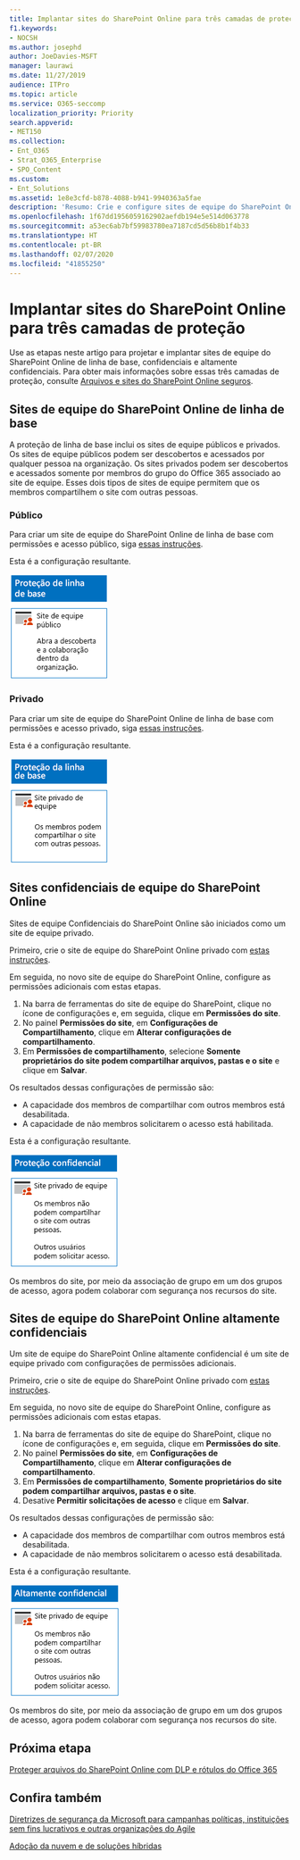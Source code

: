```yaml
---
title: Implantar sites do SharePoint Online para três camadas de proteção
f1.keywords:
- NOCSH
ms.author: josephd
author: JoeDavies-MSFT
manager: laurawi
ms.date: 11/27/2019
audience: ITPro
ms.topic: article
ms.service: O365-seccomp
localization_priority: Priority
search.appverid:
- MET150
ms.collection:
- Ent_O365
- Strat_O365_Enterprise
- SPO_Content
ms.custom:
- Ent_Solutions
ms.assetid: 1e8e3cfd-b878-4088-b941-9940363a5fae
description: 'Resumo: Crie e configure sites de equipe do SharePoint Online para vários níveis de proteção de informações.'
ms.openlocfilehash: 1f67dd1956059162902aefdb194e5e514d063778
ms.sourcegitcommit: a53ec6ab7bf59983780ea7187cd5d56b8b1f4b33
ms.translationtype: HT
ms.contentlocale: pt-BR
ms.lasthandoff: 02/07/2020
ms.locfileid: "41855250"
---
```

# <a name="deploy-sharepoint-online-sites-for-three-tiers-of-protection"></a>Implantar sites do SharePoint Online para três camadas de proteção

Use as etapas neste artigo para projetar e implantar sites de equipe do SharePoint Online de linha de base, confidenciais e altamente confidenciais. Para obter mais informações sobre essas três camadas de proteção, consulte [Arquivos e sites do SharePoint Online seguros](../security/office-365-security/secure-sharepoint-online-sites-and-files.md).
  
## <a name="baseline-sharepoint-online-team-sites"></a>Sites de equipe do SharePoint Online de linha de base

A proteção de linha de base inclui os sites de equipe públicos e privados. Os sites de equipe públicos podem ser descobertos e acessados por qualquer pessoa na organização. Os sites privados podem ser descobertos e acessados somente por membros do grupo do Office 365 associado ao site de equipe. Esses dois tipos de sites de equipe permitem que os membros compartilhem o site com outras pessoas.
  
### <a name="public"></a>Público

Para criar um site de equipe do SharePoint Online de linha de base com permissões e acesso público, siga [essas instruções](https://support.office.com/article/create-a-team-site-in-sharepoint-ef10c1e7-15f3-42a3-98aa-b5972711777d).

Esta é a configuração resultante.
  
![Proteção de nível de linha de base para um site de equipe do SharePoint Online público.](media/bcd46b8d-3f89-4398-80ce-4da17ee85e03.png)
  
### <a name="private"></a>Privado

Para criar um site de equipe do SharePoint Online de linha de base com permissões e acesso privado, siga [essas instruções](https://support.office.com/article/create-a-team-site-in-sharepoint-ef10c1e7-15f3-42a3-98aa-b5972711777d).
  
Esta é a configuração resultante.
  
![Proteção de nível de linha de base para um site de equipe do SharePoint Online privado.](media/91769026-37e3-4383-ac3c-dbf7aca98e41.png)
  
## <a name="sensitive-sharepoint-online-team-sites"></a>Sites confidenciais de equipe do SharePoint Online

Sites de equipe Confidenciais do SharePoint Online são iniciados como um site de equipe privado.
  
Primeiro, crie o site de equipe do SharePoint Online privado com [estas instruções](https://support.office.com/article/create-a-team-site-in-sharepoint-ef10c1e7-15f3-42a3-98aa-b5972711777d).

Em seguida, no novo site de equipe do SharePoint Online, configure as permissões adicionais com estas etapas.

1.  Na barra de ferramentas do site de equipe do SharePoint, clique no ícone de configurações e, em seguida, clique em **Permissões do site**.
2.  No painel **Permissões do site**, em **Configurações de Compartilhamento**, clique em **Alterar configurações de compartilhamento**.
3.  Em **Permissões de compartilhamento**, selecione **Somente proprietários do site podem compartilhar arquivos, pastas e o site** e clique em **Salvar**.

Os resultados dessas configurações de permissão são:

- A capacidade dos membros de compartilhar com outros membros está desabilitada.
- A capacidade de não membros solicitarem o acesso está habilitada.

Esta é a configuração resultante.
  
![Proteção de nível confidencial para um site de equipe isolado do SharePoint Online.](media/7a6ab9c6-560a-4674-ac39-8175644dbe6f.png)
  
Os membros do site, por meio da associação de grupo em um dos grupos de acesso, agora podem colaborar com segurança nos recursos do site.
  
## <a name="highly-confidential-sharepoint-online-team-sites"></a>Sites de equipe do SharePoint Online altamente confidenciais

Um site de equipe do SharePoint Online altamente confidencial é um site de equipe privado com configurações de permissões adicionais.

Primeiro, crie o site de equipe do SharePoint Online privado com [estas instruções](https://support.office.com/article/create-a-team-site-in-sharepoint-ef10c1e7-15f3-42a3-98aa-b5972711777d).

Em seguida, no novo site de equipe do SharePoint Online, configure as permissões adicionais com estas etapas.

1.  Na barra de ferramentas do site de equipe do SharePoint, clique no ícone de configurações e, em seguida, clique em **Permissões do site**.
2.  No painel **Permissões do site**, em **Configurações de Compartilhamento**, clique em **Alterar configurações de compartilhamento**.
3.  Em **Permissões de compartilhamento**, **Somente proprietários do site podem compartilhar arquivos, pastas e o site**.
4. Desative **Permitir solicitações de acesso** e clique em **Salvar**.

Os resultados dessas configurações de permissão são:

- A capacidade dos membros de compartilhar com outros membros está desabilitada.
- A capacidade de não membros solicitarem o acesso está desabilitada.

Esta é a configuração resultante.
  
![Proteção com alto nível de confidencialidade para um site de equipe isolado do SharePoint Online.](media/196359ab-d7ed-4fcf-97b4-61820a74aca4.png)
  
Os membros do site, por meio da associação de grupo em um dos grupos de acesso, agora podem colaborar com segurança nos recursos do site.
  
## <a name="next-step"></a>Próxima etapa

[Proteger arquivos do SharePoint Online com DLP e rótulos do Office 365](protect-sharepoint-online-files-with-office-365-labels-and-dlp.md)

## <a name="see-also"></a>Confira também

[Diretrizes de segurança da Microsoft para campanhas políticas, instituições sem fins lucrativos e outras organizações do Agile](../security/office-365-security/microsoft-security-guidance-for-political-campaigns-nonprofits-and-other-agile-o.md)
  
[Adoção da nuvem e de soluções híbridas](https://docs.microsoft.com/office365/enterprise/cloud-adoption-and-hybrid-solutions)
